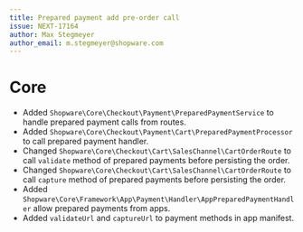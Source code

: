 ```yaml
---
title: Prepared payment add pre-order call
issue: NEXT-17164
author: Max Stegmeyer
author_email: m.stegmeyer@shopware.com
---
```

# Core
* Added `Shopware\Core\Checkout\Payment\PreparedPaymentService` to handle prepared payment calls from routes.
* Added `Shopware\Core\Checkout\Payment\Cart\PreparedPaymentProcessor` to call prepared payment handler.
* Changed `Shopware\Core\Checkout\Cart\SalesChannel\CartOrderRoute` to call `validate` method of prepared payments before persisting the order.
* Changed `Shopware\Core\Checkout\Cart\SalesChannel\CartOrderRoute` to call `capture` method of prepared payments before persisting the order.
* Added `Shopware\Core\Framework\App\Payment\Handler\AppPreparedPaymentHandler` allow prepared payments from apps.
* Added `validateUrl` and `captureUrl` to payment methods in app manifest.
